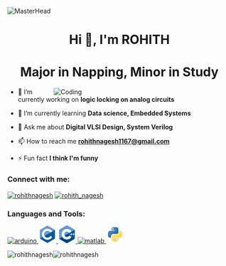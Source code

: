 ![MasterHead](http://www.perfectelectronicparts.com/img/about_us_banner.png)
<h1 align="center">Hi 👋, I'm ROHITH</h1>
<h1 align="center">Major in Napping, Minor in Study</h3>
<img align="right" alt="Coding" width="400" src="https://github.com/RohithNagesh/RohithNagesh/assets/103078929/ec1a60e2-0c7a-429f-83ba-ca2d01f2ad96">

- 🔭 I’m currently working on **logic locking on analog circuits**

- 🌱 I’m currently learning **Data science, Embedded Systems**

- 💬 Ask me about **Digital VLSI Design, System Verilog**


- 📫 How to reach me **rohithnagesh1167@gmail.com**

- ⚡ Fun fact **I think I'm funny**

<h3 align="left">Connect with me:</h3>
<p align="left">
<a href="https://linkedin.com/in/rohithnagesh" target="blank"><img align="center" src="https://raw.githubusercontent.com/rahuldkjain/github-profile-readme-generator/master/src/images/icons/Social/linked-in-alt.svg" alt="rohithnagesh" height="30" width="40" /></a>
<a href="https://instagram.com/rohith_nagesh" target="blank"><img align="center" src="https://raw.githubusercontent.com/rahuldkjain/github-profile-readme-generator/master/src/images/icons/Social/instagram.svg" alt="rohith_nagesh" height="30" width="40" /></a>

<h3 align="left">Languages and Tools:</h3>
<p align="left"> <a href="https://www.arduino.cc/" target="_blank" rel="noreferrer"> <img src="https://cdn.worldvectorlogo.com/logos/arduino-1.svg" alt="arduino" width="40" height="40"/> </a> <a href="https://www.cprogramming.com/" target="_blank" rel="noreferrer"> <img src="https://raw.githubusercontent.com/devicons/devicon/master/icons/c/c-original.svg" alt="c" width="40" height="40"/> </a> <a href="https://www.w3schools.com/cpp/" target="_blank" rel="noreferrer"> <img src="https://raw.githubusercontent.com/devicons/devicon/master/icons/cplusplus/cplusplus-original.svg" alt="cplusplus" width="40" height="40"/> </a> <a href="https://www.mathworks.com/" target="_blank" rel="noreferrer"> <img src="https://upload.wikimedia.org/wikipedia/commons/2/21/Matlab_Logo.png" alt="matlab" width="40" height="40"/> </a> <a href="https://www.python.org" target="_blank" rel="noreferrer"> <img src="https://raw.githubusercontent.com/devicons/devicon/master/icons/python/python-original.svg" alt="python" width="40" height="40"/> </a> </p>

<p><img align="left" src="https://github-readme-stats.vercel.app/api/top-langs?username=rohithnagesh&show_icons=true&locale=en&layout=compact" alt="rohithnagesh" /></p> <p><img align="left" src="https://github-readme-streak-stats.herokuapp.com/?user=rohithnagesh&" alt="rohithnagesh" /></p>
